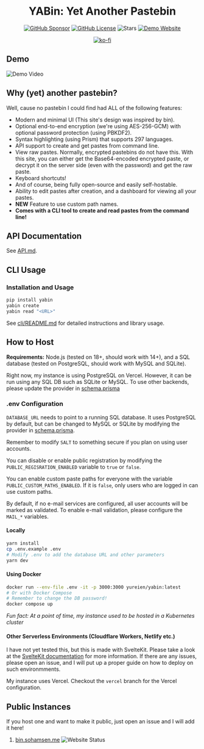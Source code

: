 <h1 align="center">YABin: Yet Another Pastebin</h1>

<p align="center">
  <a href="https://github.com/sponsors/Yureien"><img src="https://img.shields.io/github/sponsors/Yureien?label=Sponsor&logo=GitHub" alt="GitHub Sponsor" /></a>
  <a href="https://github.com/Yureien/YABin/blob/master/LICENSE"><img src="https://img.shields.io/github/license/Yureien/YABin.svg" alt="GitHub License" /></a>
  <img alt="Stars" src="https://img.shields.io/github/stars/Yureien/YABin">
  <a href="https://bin.sohamsen.me/"><img src="https://img.shields.io/website-up-down-green-red/https/bin.sohamsen.me.svg" alt="Demo Website" /></a>
</p>
<p align="center">
 <a href="https://ko-fi.com/A0A21C34E"><img src="https://ko-fi.com/img/githubbutton_sm.svg" alt="ko-fi" /></a>
</p>

## Demo

![Demo Video](demo.webp)

## Why (yet) another pastebin?

Well, cause no pastebin I could find had ALL of the following features:

-   Modern and minimal UI (This site's design was inspired by bin).
-   Optional end-to-end encryption (we're using AES-256-GCM) with optional password protection (using PBKDF2).
-   Syntax highlighting (using Prism) that supports 297 languages.
-   API support to create and get pastes from command line.
-   View raw pastes. Normally, encrypted pastebins do not have this. With this site, you can either get the Base64-encoded encrypted paste, or decrypt it on the server side (even with the password) and get the raw paste.
-   Keyboard shortcuts!
-   And of course, being fully open-source and easily self-hostable.
-   Ability to edit pastes after creation, and a dashboard for viewing all your pastes.
-   **NEW** Feature to use custom path names.
-   **Comes with a CLI tool to create and read pastes from the command line!**

## API Documentation

See [API.md](API.md).

## CLI Usage

### Installation and Usage

```bash
pip install yabin
yabin create
yabin read "<URL>"
```

See [cli/README.md](cli/README.md) for detailed instructions and library usage.

## How to Host

**Requirements:** Node.js (tested on 18+, should work with 14+), and a SQL database (tested on PostgreSQL, should work with MySQL and SQLite).

Right now, my instance is using PostgreSQL on Vercel. However, it can be run using any SQL DB such as SQLite or MySQL. To use other backends, please update the provider in [schema.prisma](src/lib/server/prisma/schema.prisma)

### .env Configuration

`DATABASE_URL` needs to point to a running SQL database. It uses PostgreSQL by default, but can be changed to MySQL or SQLite by modifying the provider in [schema.prisma](src/lib/server/prisma/schema.prisma).

Remember to modify `SALT` to something secure if you plan on using user accounts.

You can disable or enable public registration by modifying the `PUBLIC_REGISRATION_ENABLED` variable to `true` or `false`.

You can enable custom paste paths for everyone with the variable `PUBLIC_CUSTOM_PATHS_ENABLED`. If it is `false`, only users who are logged in can use custom paths.

By default, if no e-mail services are configured, all user accounts will be marked as validated. To enable e-mail validation, please configure the `MAIL_*` variables.

#### Locally

```bash
yarn install
cp .env.example .env
# Modify .env to add the database URL and other parameters
yarn dev
```

#### Using Docker

```bash
docker run --env-file .env -it -p 3000:3000 yureien/yabin:latest
# Or with Docker Compose
# Remember to change the DB password!
docker compose up
```

_Fun fact: At a point of time, my instance used to be hosted in a Kubernetes cluster_

#### Other Serverless Environments (Cloudflare Workers, Netlify etc.)

I have not yet tested this, but this is made with SvelteKit. Please take a look at the [SvelteKit documentation](https://kit.svelte.dev/docs/adapters) for more information. If there are any issues, please open an issue, and I will put up a proper guide on how to deploy on such environmments.

My instance uses Vercel. Checkout the `vercel` branch for the Vercel configuration.

## Public Instances

If you host one and want to make it public, just open an issue and I will add it here!

1. [bin.sohamsen.me](https://bin.sohamsen.me) ![Website Status](https://img.shields.io/website-up-down-green-red/https/bin.sohamsen.me.svg)
